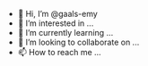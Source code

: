 - 👋 Hi, I’m @gaals-emy
- 👀 I’m interested in ...
- 🌱 I’m currently learning ...
- 💞️ I’m looking to collaborate on ...
- 📫 How to reach me ...

<!---
gaals-emy/gaals-emy is a ✨ special ✨ repository because its `README.md` (this file) appears on your GitHub profile.
You can click the Preview link to take a look at your changes.
--->
